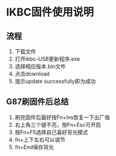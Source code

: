 # IKBC固件使用说明
## 流程
1. 下载文件
2. 打开ikbc-USB更新程序.exe
3. 选择相应版本.bin文件
4. 点击download
5. 提示update successfully即为成功

## G87刷固件后总结

1. 刷完固件后最好按Fn+Ins恢复一下出厂值
2. 右上角三个键不亮，按Fn+Esc可开启
3. 按Fn+F5选择自己喜好背光模式
4. fn+上下左右可以调节
5. fn+End保存背光
